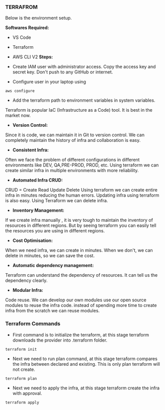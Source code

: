 ### TERRAFROM
Below is the environment setup.

**Softwares Required:**

* VS Code
* Terraform
* AWS CLI V2
**Steps:**

* Create IAM user with administrator access. Copy the access key and secret key. Don't push to any GitHub or internet.
* Configure user in your laptop using
```
aws configure
```
* Add the terraform path to environment variables in system variables.


Terraform is popular IaC (Infrastructure as a Code) tool. It is best in the market now.

* **Version Control:** <br/>

Since it is code, we can maintain it in Git to version control. We can completely maintain the history of infra and collaboration is easy.

* **Consistent Infra:** <br/>

Often we face the problem of different configurations in different environments like DEV, QA,PRE-PROD, PROD, etc. Using terraform we can create similar infra in multiple environments with more reliability.


* **Automated Infra CRUD:** <br/>

CRUD = Create Read Update Delete
Using terraform we can create entire infra in minutes reducing the human errors. Updating infra using terraform is also easy. Using Terraform we can delete infra.

* **Inventory Management:** <br/>

If we create infra manually , it is very tough to maintain the inventory of resources in different regions. But by seeing terraform you can easily tell the resources you are using in different regions.

* **Cost Optimisation:** <br/>

When we need infra, we can create in minutes. When we don't, we can delete in minutes, so we can save the cost.

* **Automatic dependency management:** <br/>

Terraform can understand the dependency of resources. It can tell us the dependency clearly.

* **Modular Infra:** <br/>

Code reuse. We can develop our own modules  use our open source modules to reuse the infra code. instead of spending more time to create infra from the scratch we can reuse modules.

### Terraform Commands

* First command is to initialize the terraform, at this stage terraform downloads the provider into .terraform folder.
```
terraform init
```
* Next we need to run plan command, at this stage terraform compares the infra between declared and existing. This is only plan terraform will not create.
```
terraform plan
```
* Next we need to apply the infra, at this stage terraform create the infra with approval.
```
terraform apply
```